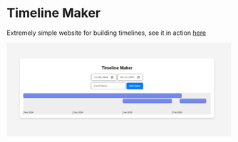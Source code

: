 # Timeline Maker

Extremely simple website for building timelines, see it in action [here](https://johndoesstuff.github.io/timelineMaker/)

![](timeline.png)
